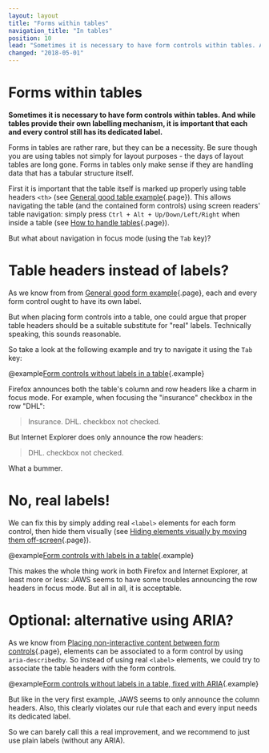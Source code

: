 ```yaml
---
layout: layout
title: "Forms within tables"
navigation_title: "In tables"
position: 10
lead: "Sometimes it is necessary to have form controls within tables. And while tables provide their own labelling mechanism, it is important that each and every control still has its dedicated label."
changed: "2018-05-01"
---
```


# Forms within tables

**Sometimes it is necessary to have form controls within tables. And while tables provide their own labelling mechanism, it is important that each and every control still has its dedicated label.**

Forms in tables are rather rare, but they can be a necessity. Be sure though you are using tables not simply for layout purposes - the days of layout tables are long gone. Forms in tables only make sense if they are handling data that has a tabular structure itself.

First it is important that the table itself is marked up properly using table headers `<th>` (see [General good table example](/examples/tables/good-example){.page}). This allows navigating the table (and the contained form controls) using screen readers' table navigation: simply press `Ctrl + Alt + Up/Down/Left/Right` when inside a table (see [How to handle tables](/examples/tables/handling){.page}).

But what about navigation in focus mode (using the `Tab` key)?

# Table headers instead of labels?

As we know from from [General good form example](/examples/forms/good-example){.page}, each and every form control ought to have its own label.

But when placing form controls into a table, one could argue that proper table headers should be a suitable substitute for "real" labels. Technically speaking, this sounds reasonable.

So take a look at the following example and try to navigate it using the `Tab` key:

@example[Form controls without labels in a table](form-controls-without-labels-in-a-table){.example}

Firefox announces both the table's column and row headers like a charm in focus mode. For example, when focusing the "insurance" checkbox in the row "DHL":

> Insurance. DHL. checkbox not checked.

But Internet Explorer does only announce the row headers:

> DHL. checkbox not checked.

What a bummer.

# No, real labels!

We can fix this by simply adding real `<label>` elements for each form control, then hide them visually (see [Hiding elements visually by moving them off-screen](/examples/hiding-elements/visually){.page}).

@example[Form controls with labels in a table](form-controls-with-labels-in-a-table){.example}

This makes the whole thing work in both Firefox and Internet Explorer, at least more or less: JAWS seems to have some troubles announcing the row headers in focus mode. But all in all, it is acceptable.

# Optional: alternative using ARIA?

As we know from [Placing non-interactive content between form controls](/examples/forms/non-interactive-content){.page}, elements can be associated to a form control by using `aria-describedby`. So instead of using real `<label>` elements, we could try to associate the table headers with the form controls.

@example[Form controls without labels in a table, fixed with ARIA](form-controls-without-labels-in-a-table-fixed-with-aria){.example}

But like in the very first example, JAWS seems to only announce the column headers. Also, this clearly violates our rule that each and every input needs its dedicated label.

So we can barely call this a real improvement, and we recommend to just use plain labels (without any ARIA).
